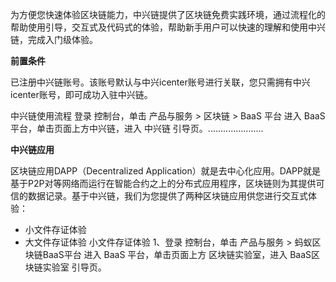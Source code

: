 为方便您快速体验区块链能力，中兴链提供了区块链免费实践环境，通过流程化的帮助使用引导，交互式及代码式的体验，帮助新手用户可以快速的理解和使用中兴链，完成入门级体验。


**前置条件**

已注册中兴链账号。该账号默认与中兴icenter账号进行关联，您只需拥有中兴icenter账号，即可成功入驻中兴链。

中兴链使用流程
登录 控制台，单击 产品与服务 > 区块链 > BaaS 平台 进入 BaaS 平台，单击页面上方中兴链，进入 中兴链 引导页。......................

**中兴链应用**

区块链应用DAPP（Decentralized Application）就是去中心化应用。DAPP就是基于P2P对等网络而运行在智能合约之上的分布式应用程序，区块链则为其提供可信的数据记录。基于中兴链，我们为您提供了两种区块链应用供您进行交互式体验：

- 小文件存证体验
- 大文件存证体验
小文件存证体验
1、登录 控制台，单击 产品与服务 > 蚂蚁区块链BaaS平台 进入 BaaS 平台，单击页面上方 区块链实验室，进入 BaaS区块链实验室 引导页。
